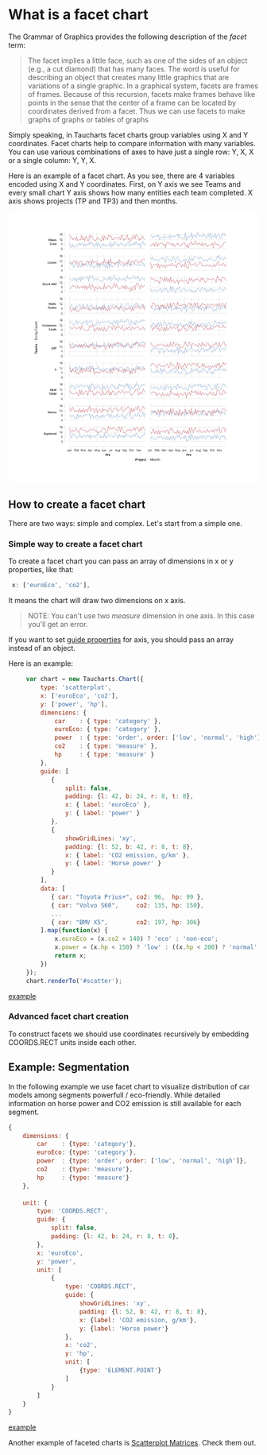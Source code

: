 # What is a facet chart

The Grammar of Graphics provides the following description of the *facet* term:

> The facet implies a little face, such as one of the sides of an object (e.g., a cut diamond) that has many faces. The word is useful for describing an object that creates many little graphics that are variations of a single graphic. In a graphical system, facets are frames of frames. Because of this recursion, facets make frames behave like points in the sense that the center of a frame can be located by coordinates derived from a facet. Thus we can use facets to make graphs of graphs or tables of graphs

Simply speaking, in Taucharts facet charts group variables using X and Y coordinates. Facet charts help to compare information with many variables. You can use various combinations of axes to have just a single row: Y, X, X or a single column: Y, Y, X.

Here is an example of a facet chart. As you see, there are 4 variables encoded using X and Y coordinates. First, on Y axis we see Teams and every small chart Y axis shows how many entities each team completed. X axis shows projects (TP and TP3) and then months.

![An example of facet chart](../images/facet.png)

## How to create a facet chart

There are two ways: simple and complex. Let's start from a simple one.

### Simple way to create a facet chart

To create a facet chart you can pass an array of dimensions in x or y properties, like that:

```javascript
 x: ['euroEco', 'co2'],
```

It means the chart will draw two dimensions on x axis.

> NOTE: You can't use two *measure* dimension in one axis. In this case you'll get an error.

If you want to set [guide properties](guide.md) for axis, you should pass an array instead of an object.

Here is an example:

```javascript
     var chart = new Taucharts.Chart({
         type: 'scatterplot',
         x: ['euroEco', 'co2'],
         y: ['power', 'hp'],
         dimensions: {
             car    : { type: 'category' },
             euroEco: { type: 'category' },
             power  : { type: 'order', order: ['low', 'normal', 'high'] },
             co2    : { type: 'measure' },
             hp     : { type: 'measure' }
         },
         guide: [
            {
                split: false,
                padding: {l: 42, b: 24, r: 8, t: 8},
                x: { label: 'euroEco' },
                y: { label: 'power' }
            },
            {
                showGridLines: 'xy',
                padding: {l: 52, b: 42, r: 8, t: 8},
                x: { label: 'CO2 emission, g/km' },
                y: { label: 'Horse power' }
            }
         ],
         data: [
            { car: "Toyota Prius+", co2: 96,  hp: 99 },
            { car: "Volvo S60",     co2: 135, hp: 150},
            ...
            { car: "BMV X5",        co2: 197, hp: 306}
         ].map(function(x) {
             x.euroEco = (x.co2 < 140) ? 'eco' : 'non-eco';
             x.power = (x.hp < 150) ? 'low' : ((x.hp < 200) ? 'normal' : 'high');
             return x;
         })
     });
     chart.renderTo('#scatter');
```
[example](https://jsfiddle.net/taucharts/5c0pmnj1/)

### Advanced facet chart creation

To construct facets we should use coordinates recursively by embedding COORDS.RECT units inside each other. 

## Example: Segmentation

In the following example we use facet chart to visualize distribution of car models among segments powerfull / eco-friendly. While detailed information on horse power and CO2 emission is still available for each segment.

```javascript
{
    dimensions: {
        car    : {type: 'category'},
        euroEco: {type: 'category'},
        power  : {type: 'order', order: ['low', 'normal', 'high']},
        co2    : {type: 'measure'},
        hp     : {type: 'measure'}
    },

    unit: {
        type: 'COORDS.RECT',
        guide: {
            split: false,
            padding: {l: 42, b: 24, r: 8, t: 8},
        },
        x: 'euroEco',
        y: 'power',
        unit: [
            {
                type: 'COORDS.RECT',
                guide: {
                    showGridLines: 'xy',
                    padding: {l: 52, b: 42, r: 8, t: 8},
                    x: {label: 'CO2 emission, g/km'},
                    y: {label: 'Horse power'}
                },
                x: 'co2',
                y: 'hp',
                unit: [
                    {type: 'ELEMENT.POINT'}
                ]
            }
        ]
    }
}
```

[example](https://jsfiddle.net/taucharts/mr42f8bq/)

Another example of faceted charts is [Scatterplot Matrices](../advanced/splom.md). Check them out.

